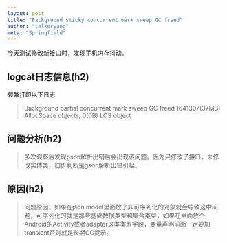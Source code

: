 ```yaml
---
layout: post
title: "Background sticky concurrent mark sweep GC freed"
author: "talkeryang"
meta: "Springfield"
---
```


今天测试修改新接口时，发现手机内存抖动。

## logcat日志信息(h2)

频繁打印以下日志

>Background partial concurrent mark sweep GC freed 1641307(37MB) AllocSpace objects, 0(0B) LOS object

## 问题分析(h2)

>多次观察后发现gson解析出错后会出现该问题。因为只修改了接口，未修改实体类，初步判断是gson解析出错引起。

## 原因(h2)

>问题原因，如果在json model里面放了非可序列化的对象就会导致这中问题，可序列化的就是那些基础数据类型和集合类型，如果在里面放个Android的Activity或者adapter这类类型字段，变量声明前面一定要加transient否则就是长期GC提示。
